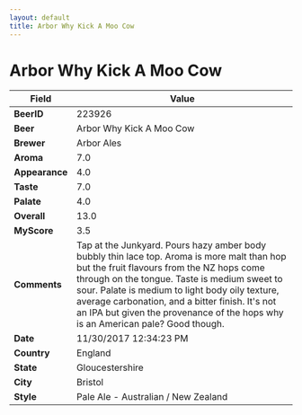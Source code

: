```yaml
---
layout: default
title: Arbor Why Kick A Moo Cow
---
```


# Arbor Why Kick A Moo Cow

| Field         | Value     |
|---------------|-----------|
| **BeerID** | 223926 |
| **Beer** | Arbor Why Kick A Moo Cow |
| **Brewer** | Arbor Ales |
| **Aroma** | 7.0 |
| **Appearance** | 4.0 |
| **Taste** | 7.0 |
| **Palate** | 4.0 |
| **Overall** | 13.0 |
| **MyScore** | 3.5 |
| **Comments** | Tap at the Junkyard. Pours hazy amber body bubbly thin lace top. Aroma is more malt than hop but the fruit flavours from the NZ hops come through on the tongue. Taste is medium sweet to sour. Palate is medium to light body  oily texture, average carbonation, and a bitter finish. It&#39;s not an IPA but given the provenance of the hops why is an American pale? Good though. |
| **Date** | 11/30/2017 12:34:23 PM |
| **Country** | England |
| **State** | Gloucestershire |
| **City** | Bristol |
| **Style** | Pale Ale - Australian / New Zealand |
